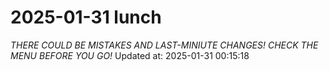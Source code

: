 # 2025-01-31 lunch
*THERE COULD BE MISTAKES AND LAST-MINIUTE CHANGES! CHECK THE MENU BEFORE YOU GO!*
Updated at: 2025-01-31 00:15:18
